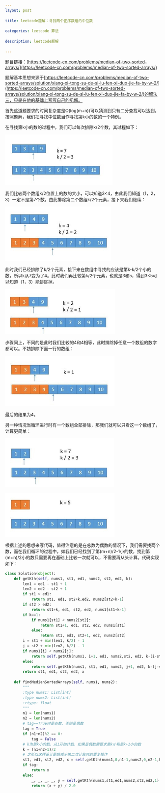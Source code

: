 ```yaml
---
layout: post

title: leetcode题解：寻找两个正序数组的中位数

categories: leetcode 算法

description: leetcode题解

---
```


题目链接：[https://leetcode-cn.com/problems/median-of-two-sorted-arrays/](https://leetcode-cn.com/problems/median-of-two-sorted-arrays/)

题解基本思想来源于[https://leetcode-cn.com/problems/median-of-two-sorted-arrays/solution/xiang-xi-tong-su-de-si-lu-fen-xi-duo-jie-fa-by-w-2/](https://leetcode-cn.com/problems/median-of-two-sorted-arrays/solution/xiang-xi-tong-su-de-si-lu-fen-xi-duo-jie-fa-by-w-2/)的解法三，只是在他的基础上写写自己的见解。

首先这道题要求的时间复杂度是O(log(m+n))可以猜测到只有二分查找可以达到。按照题解，我们把寻找中位数当作寻找第k小的数的一个特例。

在寻找第k小的数的过程中，我们可以每次排除k/2个数，其过程如下：

![image.png](/images/posts/2022011701.png)

我们比较两个数组k/2位置上的数的大小，可以知道3<4，由此我们知道（1，2，3）一定不是第7个数。由此排除第二个数组k/2个元素，接下来我们继续：

![image.png](/images/posts/2022011702.png)

此时我们已经排除了k/2个元素，接下来在数组中寻找的应该是第k-k/2个小的数，所以k从7变为了4。此时我们再比较第k/2个元素，也就是3和5，得到3<5可以知道（1，3）能排除掉。

![image.png](/images/posts/2022011703.png)

步骤同上，不同的是此时我们比较的4和4相等，此时排除掉任意一个数组的数字都可以。不妨排除下面一行的数组：

![image.png](/images/posts/2022011704.png)

最后的结果为4。

另一种情况当循环进行时有一个数组全部排除，那我们就可以只看这一个数组了，计算更简单：

![image.png](/images/posts/2022011705.png)

![image.png](/images/posts/2022011706.png)

根据上述的思想来写代码，值得注意的是在总数为偶数的情况下，我们需要找两个数，而在我们循环的过程中，如我们已经找到了第(m+n)/2-1小的数，找到第(m+n)/2小的数只需要再在基础上比较一次就可以，不需要再从头计算。代码实现如下：

```python
class Solution(object):
    def getKth(self, nums1, st1, ed1, nums2, st2, ed2, k):
        len1 = ed1 - st1 + 1
        len2 = ed2 - st2 + 1
        if st1 > ed1:
            return st1, ed1, st2+k,ed2, nums2[st2+k-1]
        if st2 > ed2:
            return st1+k, ed1, st2, ed2, nums1[st1+k-1]
        if k==1:
            if nums1[st1] < nums2[st2]:
                return st1+1, ed1, st2, ed2, nums1[st1]
            else:
                return st1, ed1, st2+1, ed2, nums2[st2]
        i = st1 + min(len1, k/2) - 1
        j = st2 + min(len2, k/2) - 1
        if nums1[i] < nums2[j]:
            return self.getKth(nums1, i+1, ed1, nums2,st2, ed2, k-(i-st1+1))
        else:
            return self.getKth(nums1, st1, ed1, nums2, j+1, ed2, k-(j-st2+1))
        return st1, ed1, st2, ed2, x

    def findMedianSortedArrays(self, nums1, nums2):
        """
        :type nums1: List[int]
        :type nums2: List[int]
        :rtype: float
        """
        n1 = len(nums1)
        n2 = len(nums2)
        # tag==True时是奇数，否则是偶数
        tag = True
        if (n1+n2)%2 == 0:
            tag = False
        # k为第k小的数，从1开始计数，如果是偶数需要求第k小和第k+1小的数
        k = (n1+n2+1)/2
        # 之所以这样设计是想减少第二次计算时的重复操作
        st1, ed1, st2, ed2, x = self.getKth(nums1,0,n1-1,nums2,0,n2-1,k)
        if tag:
            return x
        else:
            _, _, _, _, y = self.getKth(nums1,st1,ed1,nums2,st2,ed2,1)
            return (x + y) / 2.0
```

